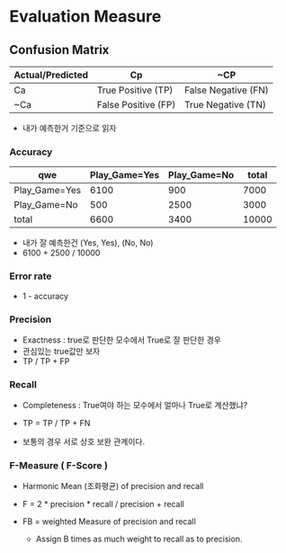 # Evaluation Measure
## Confusion Matrix
Actual/Predicted|Cp|~CP
-|-|-
Ca | True Positive (TP) | False Negative (FN)
~Ca | False Positive (FP) | True Negative (TN)

- 내가 예측한거 기준으로 읽자



### Accuracy
qwe|Play_Game=Yes|Play_Game=No|total
-|-|-|-
Play_Game=Yes | 6100 | 900 | 7000
Play_Game=No | 500 | 2500 | 3000
total | 6600 | 3400 | 10000

- 내가 잘 예측한건 (Yes, Yes), (No, No)
- 6100 + 2500 / 10000

### Error rate 
- 1 - accuracy


### Precision
- Exactness : true로 판단한 모수에서 True로 잘 판단한 경우
- 관심있는 true값만 보자
- TP / TP + FP

### Recall
- Completeness : True여야 하는 모수에서 얼마나 True로 계산했냐?
- TP = TP / TP + FN

- 보통의 경우 서로 상호 보완 관계이다.

### F-Measure ( F-Score )
- Harmonic Mean (조화평균) of precision and recall

- F = 2 * precision * recall / precision + recall
- FB = weighted Measure of precision and recall
  - Assign B times as much weight to recall as to precision.
